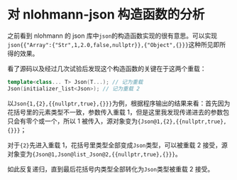 <!---
cdate: 2021/01/30
mdate: 2021/01/30
tags: C++
--->

# 对 nlohmann-json 构造函数的分析

之前看到 nlohmann 的 json 库中`json`的构造函数实现的很有意思。可以实现`json{{"Array":{"Str",1,2.0,false,nullptr}},{"Object",{}}}`这种所见即所得的效果。

看了源码以及经过几次试验后发现这个构造函数的关键在于这两个重载：

```c++
template<class... T> Json(T...); // 记为重载
Json(initializer_list<Json>); // 记为重载 2
```

以`Json{1,{2},{{nullptr,true},{}}}`为例，根据程序输出的结果来看：首先因为花括号里的元素类型不一致，参数传入重载 1，但是这里我发现传递进去的参数包只会有零个或一个，所以 1 被传入，源对象变为`{Json@1,{2},{{nullptr,true},{}}}`；

对于`{2}`先进入重载 1，花括号里类型全部变成`Json`类型，可以被重载 2 接受，源对象变为`{Json@1,Json@list_Json@2,{{nullptr,true},{}}}`。

如此反复递归，直到最后花括号内类型全部转化为`Json`类型被重载 2 接受。